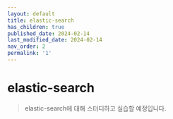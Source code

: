 ```yaml
---
layout: default
title: elastic-search
has_children: true
published_date: 2024-02-14
last_modified_date: 2024-02-14
nav_order: 2
permalink: '1'
---
```

# elastic-search

> elastic-search에 대해 스터디하고 실습할 예정입니다.

